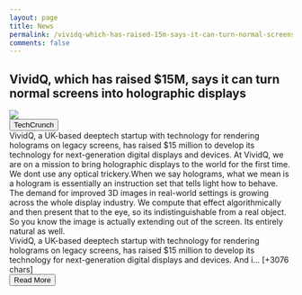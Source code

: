 ```yaml
---
layout: page
title: News
permalink: /vividq-which-has-raised-15m-says-it-can-turn-normal-screens-into-holographic-displays
comments: false
---
```


<div class="row">
<div class="col-12">
<h2>VividQ, which has raised $15M, says it can turn normal screens into holographic displays</h2>
</div>
</div>
<div class="row">
<div class="col-12">
<img src="https://techcrunch.com/wp-content/uploads/2021/06/VividQ-C-Suite-1.jpg?w=600">
</div>
</div>
<div class="row">
<div class="col-12 mt-2">
<button type="button" class="btn btn-outline-info">TechCrunch</button>
</div>
</div>
<div class="row">
<div class="col-12">
<div>VividQ, a UK-based deeptech startup with technology for rendering holograms on legacy screens, has raised $15 million to develop its technology for next-generation digital displays and devices. At VividQ, we are on a mission to bring holographic displays to the world for the first time. We dont use any optical trickery.When we say holograms, what we mean is a hologram is essentially an instruction set that tells light how to behave. The demand for improved 3D images in real-world settings is growing across the whole display industry. We compute that effect algorithmically and then present that to the eye, so its indistinguishable from a real object. So you know the image is actually extending out of the screen. Its entirely natural as well.</div>
</div>
</div>
<div class="row">
<div class="col-12">
<div>VividQ, a UK-based deeptech startup with technology for rendering holograms on legacy screens, has raised $15 million to develop its technology for next-generation digital displays and devices. And i… [+3076 chars]</div>
</div>
</div>
<div class="row">
<div class="col-12 text-center">
<a href="http://techcrunch.com/2021/06/30/vividq-which-has-raised-15m-says-it-can-turn-normal-screens-into-holographic-displays/">
<button type="button" class="btn btn-info">Read More</button>
</a>
</div>
</div>
